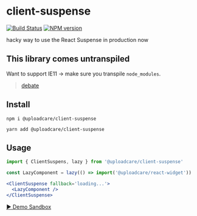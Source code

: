# сlient-suspense

[![Build Status][build-img]][build-link]
[![NPM version][npm-img]][npm-link]

hacky way to use the React Suspense in production now

## This library comes untranspiled

Want to support IE11 → make sure you transpile `node_modules`.
> [debate][es6-debate]

## Install

```
npm i @uploadcare/client-suspense
```

```
yarn add @uploadcare/client-suspense
```

## Usage

```jsx
import { ClientSuspens, lazy } from '@uploadcare/client-suspense'

const LazyComponent = lazy(() => import('@uploadcare/react-widget'))

<ClientSuspense fallback='loading...'>
  <LazyComponent />
</ClientSuspense>
```

[▶ Demo Sandbox][gatsby-demo]

[es6-debate]: https://gist.github.com/Rich-Harris/51e1bf24e7c093469ef7a0983bad94cb
[gatsby-demo]: https://codesandbox.io/s/gatsby-suspense-example-6g020
[build-img]: https://api.travis-ci.com/uploadcare/client-suspense.svg?branch=master
[build-link]: https://travis-ci.com/uploadcare/client-suspense
[npm-img]: https://img.shields.io/npm/v/@uploadcare/client-suspense.svg
[npm-link]: https://www.npmjs.com/package/@uploadcare/client-suspense
